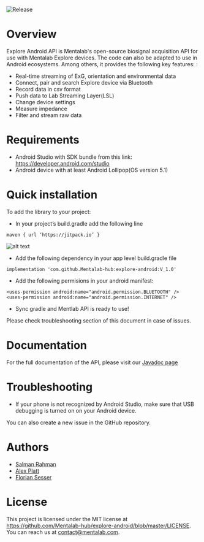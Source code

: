 ![Release](https://jitpack.io/v/Mentalab-hub/explore-android.svg)


Overview
==================

Explore Android API is Mentalab's open-source biosignal acquisition API for use with Mentalab Explore devices. The code can also be adapted to use in Android ecosystems. Among others, it provides the following key features: :


* Real-time streaming of ExG, orientation and environmental data
* Connect, pair and search Explore device via Bluetooth
* Record data in csv format
* Push data to Lab Streaming Layer(LSL)
* Change device settings
* Measure impedance
* Filter and stream raw data 

Requirements
==================

* Android Studio with SDK bundle from this link: <https://developer.android.com/studio>
* Android device with at least Android Lollipop(OS version 5.1)


Quick installation
==================

To add the library to your project:

* In your project’s build.gradle add the following line
```
maven { url ‘https://jitpack.io’ }
```

![alt text](https://github.com/Mentalab-hub/explore-android/blob/master/screenshots/maven.png?raw=true)

* Add the following dependency in your app level build.gradle file
```
implementation 'com.github.Mentalab-hub:explore-android:V_1.0'
```

* Add the following permisions in your android manifest:
```
<uses-permission android:name="android.permission.BLUETOOTH" />
<uses-permission android:name="android.permission.INTERNET" />
```
* Sync gradle and Mentlab API is ready to use!


Please check troubleshooting section of this document in case of issues.


Documentation
=============

For the full documentation of the API, please visit our [Javadoc page](https://github.com/Mentalab-hub/explore-android/tree/master/javadoc)

Troubleshooting
===============

* If your phone is not recognized by Android Studio, make sure that USB debugging is turned on on your Android device.

You can also create a new issue in the GitHub repository.

Authors
=======

* [Salman Rahman](https://github.com/salman2135)
* [Alex Platt](https://github.com/Nujanauss)
* [Florian Sesser](https://github.com/hacklschorsch)


License
=======
This project is licensed under the MIT license at <https://github.com/Mentalab-hub/explore-android/blob/master/LICENSE>. You can reach us at contact@mentalab.com.
